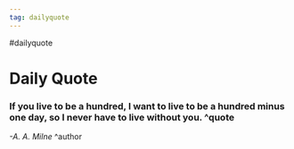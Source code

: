 ```yaml
---
tag: dailyquote
---
```


#dailyquote

# Daily Quote

### If you live to be a hundred, I want to live to be a hundred minus one day, so I never have to live without you. ^quote
*-A. A. Milne* ^author
